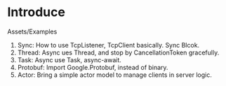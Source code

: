 # Introduce

Assets/Examples
1. Sync: How to use TcpListener, TcpClient basically. Sync Blcok.
2. Thread: Async ues Thread, and stop by CancellationToken gracefully.
3. Task: Async use Task, async-await.
4. Protobuf: Import Google.Protobuf, instead of binary.
5. Actor: Bring a simple actor model to manage clients in server logic.
